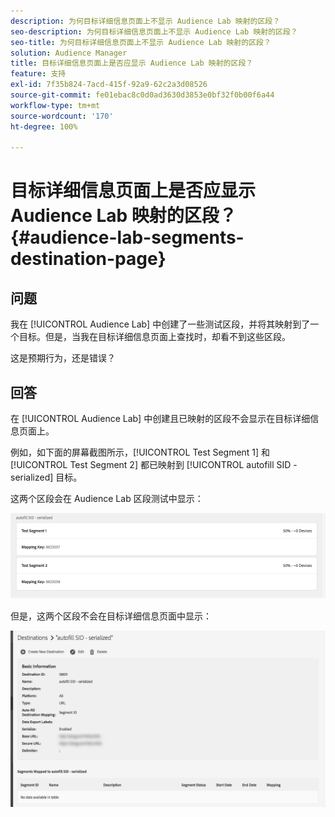 ```yaml
---
description: 为何目标详细信息页面上不显示 Audience Lab 映射的区段？
seo-description: 为何目标详细信息页面上不显示 Audience Lab 映射的区段？
seo-title: 为何目标详细信息页面上不显示 Audience Lab 映射的区段？
solution: Audience Manager
title: 目标详细信息页面上是否应显示 Audience Lab 映射的区段？
feature: 支持
exl-id: 7f35b824-7acd-415f-92a9-62c2a3d08526
source-git-commit: fe01ebac8c0d0ad3630d3853e0bf32f0b00f6a44
workflow-type: tm+mt
source-wordcount: '170'
ht-degree: 100%

---
```


# 目标详细信息页面上是否应显示 Audience Lab 映射的区段？{#audience-lab-segments-destination-page}

## 问题

我在 [!UICONTROL Audience Lab] 中创建了一些测试区段，并将其映射到了一个目标。但是，当我在目标详细信息页面上查找时，却看不到这些区段。

这是预期行为，还是错误？

## 回答

在 [!UICONTROL Audience Lab] 中创建且已映射的区段不会显示在目标详细信息页面上。

例如，如下面的屏幕截图所示，[!UICONTROL Test Segment 1] 和 [!UICONTROL Test Segment 2] 都已映射到 [!UICONTROL autofill SID - serialized] 目标。

这两个区段会在 Audience Lab 区段测试中显示：

![Audience Lab 区段视图图像](assets/should_i_see_my_aamlab01.png)

但是，这两个区段不会在目标详细信息页面中显示：

![目标详细信息页面图像](assets/should_i_see_my_aamlab02.png)
